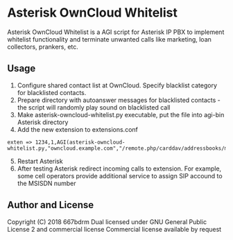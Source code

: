 # Asterisk OwnCloud Whitelist

Asterisk OwnCloud Whitelist is a AGI script for Asterisk IP PBX to implement whitelist functionality and terminate 
unwanted calls like marketing, loan collectors, prankers, etc.


## Usage

1. Configure shared contact list at OwnCloud. Specify blacklist category for blacklisted contacts.
2. Prepare directory with autoanswer messages for blacklisted contacts - the script will randomly play sound on blacklisted call
3. Make asterisk-owncloud-whitelist.py executable, put the file into agi-bin Asterisk directory
4. Add the new extension to extensions.conf
~~~~
exten => 1234,1,AGI(asterisk-owncloud-whitelist.py,"owncloud.example.com","/remote.php/carddav/addressbooks/myusername/default","myusername","mypass","blacklist_sounds_subdirectory","blacklist_category")
~~~~
5. Restart Asterisk
6. After testing Asterisk redirect incoming calls to extension. For example, some cell operators provide additional service to assign SIP accound to the MSISDN number


## Author and License

Copyright (C) 2018 667bdrm
Dual licensed under GNU General Public License 2 and commercial license
Commercial license available by request

